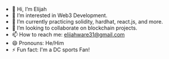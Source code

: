 - 👋 Hi, I’m Elijah
- 👀 I’m interested in Web3 Development.
- 🌱 I’m currently practicing solidity, hardhat, react.js, and more.
- 💞️ I’m looking to collaborate on blockchain projects.
- 📫 How to reach me: elijahware31@gmail.com
- 😄 Pronouns: He/Him
- ⚡ Fun fact: I'm a DC sports Fan!

<!---
eware11/eware11 is a ✨ special ✨ repository because its `README.md` (this file) appears on your GitHub profile.
You can click the Preview link to take a look at your changes.
--->
